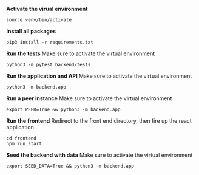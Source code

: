 **Activate the virual environment**
```
source venv/bin/activate
```

**Install all packages**
```
pip3 install -r requirements.txt
```

**Run the tests**
Make sure to activate the virtual environment
```
python3 -m pytest backend/tests
```

**Run the application and API**
Make sure to activate the virtual environment
```
python3 -m backend.app
```

**Run a peer instance**
Make sure to activate the virtual environment
```
export PEER=True && python3 -m backend.app
```

**Run the frontend**
Redirect to the front end directory, then fire up the react application
```
cd frontend
npm run start
```

**Seed the backend with data**
Make sure to activate the virtual environment
```
export SEED_DATA=True && python3 -m backend.app
```

